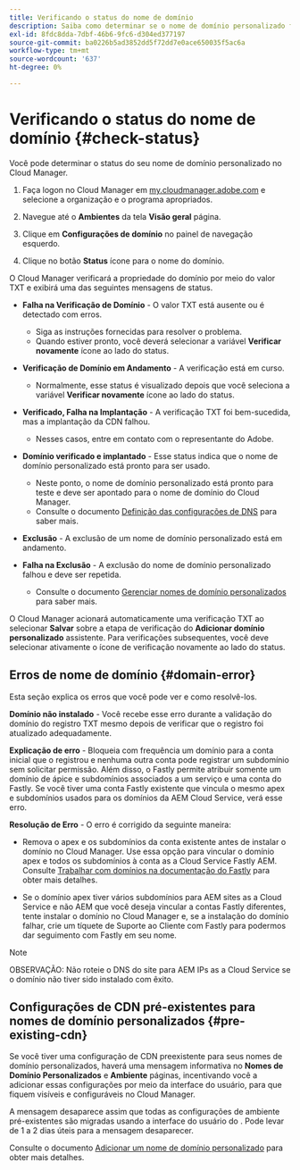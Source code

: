 ```yaml
---
title: Verificando o status do nome de domínio
description: Saiba como determinar se o nome de domínio personalizado foi verificado com êxito pelo Cloud Manager.
exl-id: 8fdc8dda-7dbf-46b6-9fc6-d304ed377197
source-git-commit: ba0226b5ad3852dd5f72dd7e0ace650035f5ac6a
workflow-type: tm+mt
source-wordcount: '637'
ht-degree: 0%

---
```



# Verificando o status do nome de domínio {#check-status}

Você pode determinar o status do seu nome de domínio personalizado no Cloud Manager.

1. Faça logon no Cloud Manager em [my.cloudmanager.adobe.com](https://my.cloudmanager.adobe.com/) e selecione a organização e o programa apropriados.

1. Navegue até o **Ambientes** da tela **Visão geral** página.

1. Clique em **Configurações de domínio** no painel de navegação esquerdo.

1. Clique no botão **Status** ícone para o nome do domínio.

O Cloud Manager verificará a propriedade do domínio por meio do valor TXT e exibirá uma das seguintes mensagens de status.

* **Falha na Verificação de Domínio** - O valor TXT está ausente ou é detectado com erros.

   * Siga as instruções fornecidas para resolver o problema.
   * Quando estiver pronto, você deverá selecionar a variável **Verificar novamente** ícone ao lado do status.

* **Verificação de Domínio em Andamento** - A verificação está em curso.

   * Normalmente, esse status é visualizado depois que você seleciona a variável **Verificar novamente** ícone ao lado do status.

* **Verificado, Falha na Implantação** - A verificação TXT foi bem-sucedida, mas a implantação da CDN falhou.

   * Nesses casos, entre em contato com o representante do Adobe.

* **Domínio verificado e implantado** - Esse status indica que o nome de domínio personalizado está pronto para ser usado.

   * Neste ponto, o nome de domínio personalizado está pronto para teste e deve ser apontado para o nome de domínio do Cloud Manager.
   * Consulte o documento [Definição das configurações de DNS](/help/implementing/cloud-manager/custom-domain-names/configure-dns-settings.md) para saber mais.

* **Exclusão** - A exclusão de um nome de domínio personalizado está em andamento.

* **Falha na Exclusão** - A exclusão do nome de domínio personalizado falhou e deve ser repetida.

   * Consulte o documento [Gerenciar nomes de domínio personalizados](/help/implementing/cloud-manager/custom-domain-names/managing-custom-domain-names.md) para saber mais.

O Cloud Manager acionará automaticamente uma verificação TXT ao selecionar **Salvar** sobre a etapa de verificação do **Adicionar domínio personalizado** assistente. Para verificações subsequentes, você deve selecionar ativamente o ícone de verificação novamente ao lado do status.

## Erros de nome de domínio {#domain-error}

Esta seção explica os erros que você pode ver e como resolvê-los.

**Domínio não instalado** - Você recebe esse erro durante a validação do domínio do registro TXT mesmo depois de verificar que o registro foi atualizado adequadamente.

**Explicação de erro** - Bloqueia com frequência um domínio para a conta inicial que o registrou e nenhuma outra conta pode registrar um subdomínio sem solicitar permissão. Além disso, o Fastly permite atribuir somente um domínio de ápice e subdomínios associados a um serviço e uma conta do Fastly. Se você tiver uma conta Fastly existente que vincula o mesmo apex e subdomínios usados para os domínios da AEM Cloud Service, verá esse erro.

**Resolução de Erro** - O erro é corrigido da seguinte maneira:

* Remova o apex e os subdomínios da conta existente antes de instalar o domínio no Cloud Manager. Use essa opção para vincular o domínio apex e todos os subdomínios à conta as a Cloud Service Fastly AEM. Consulte [Trabalhar com domínios na documentação do Fastly](https://docs.fastly.com/en/guides/working-with-domains) para obter mais detalhes.

* Se o domínio apex tiver vários subdomínios para AEM sites as a Cloud Service e não AEM que você deseja vincular a contas Fastly diferentes, tente instalar o domínio no Cloud Manager e, se a instalação do domínio falhar, crie um tíquete de Suporte ao Cliente com Fastly para podermos dar seguimento com Fastly em seu nome.

>[!NOTE]
>
>OBSERVAÇÃO: Não roteie o DNS do site para AEM IPs as a Cloud Service se o domínio não tiver sido instalado com êxito.

## Configurações de CDN pré-existentes para nomes de domínio personalizados {#pre-existing-cdn}

Se você tiver uma configuração de CDN preexistente para seus nomes de domínio personalizados, haverá uma mensagem informativa no **Nomes de Domínio Personalizados** e **Ambiente** páginas, incentivando você a adicionar essas configurações por meio da interface do usuário, para que fiquem visíveis e configuráveis no Cloud Manager.

A mensagem desaparece assim que todas as configurações de ambiente pré-existentes são migradas usando a interface do usuário do . Pode levar de 1 a 2 dias úteis para a mensagem desaparecer.

Consulte o documento [Adicionar um nome de domínio personalizado](/help/implementing/cloud-manager/custom-domain-names/add-custom-domain-name.md) para obter mais detalhes.
